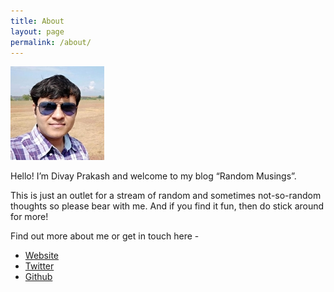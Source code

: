 ```yaml
---
title: About
layout: page
permalink: /about/
---
```


![](/assets/img/divayprakash.jpg)

Hello! I’m Divay Prakash and welcome to my blog “Random Musings”.

This is just an outlet for a stream of random and sometimes not-so-random thoughts so please bear with me. And if you find it fun, then do stick around for more!

Find out more about me or get in touch here -
* [Website](https://divayprakash.github.io/)
* [Twitter](https://twitter.com/divayprakash0)
* [Github](https://github.com/divayprakash)
